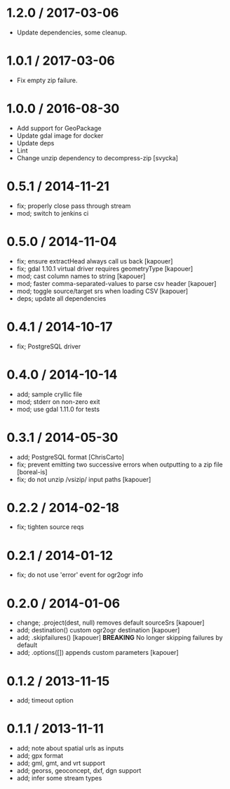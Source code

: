 # 1.2.0 / 2017-03-06

- Update dependencies, some cleanup.

# 1.0.1 / 2017-03-06

- Fix empty zip failure.

# 1.0.0 / 2016-08-30

- Add support for GeoPackage
- Update gdal image for docker
- Update deps
- Lint
- Change unzip dependency to decompress-zip [svycka]

# 0.5.1 / 2014-11-21

- fix; properly close pass through stream
- mod; switch to jenkins ci

# 0.5.0 / 2014-11-04

- fix; ensure extractHead always call us back [kapouer]
- fix; gdal 1.10.1 virtual driver requires geometryType [kapouer]
- mod; cast column names to string [kapouer]
- mod; faster comma-separated-values to parse csv header [kapouer]
- mod; toggle source/target srs when loading CSV [kapouer]
- deps; update all dependencies

# 0.4.1 / 2014-10-17

- fix; PostgreSQL driver

# 0.4.0 / 2014-10-14

- add; sample cryllic file
- mod; stderr on non-zero exit
- mod; use gdal 1.11.0 for tests

# 0.3.1 / 2014-05-30

- add; PostgreSQL format [ChrisCarto]
- fix; prevent emitting two successive errors when outputting to a zip file [boreal-is]
- fix; do not unzip /vsizip/ input paths [kapouer]

# 0.2.2 / 2014-02-18

- fix; tighten source reqs

# 0.2.1 / 2014-01-12

- fix; do not use 'error' event for ogr2ogr info

# 0.2.0 / 2014-01-06

- change; .project(dest, null) removes default sourceSrs [kapouer]
- add; destination() custom ogr2ogr destination [kapouer]
- add; .skipfailures() [kapouer] **BREAKING** No longer skipping failures by default
- add; .options([]) appends custom parameters [kapouer]

# 0.1.2 / 2013-11-15

- add; timeout option

# 0.1.1 / 2013-11-11

- add; note about spatial urls as inputs
- add; gpx format
- add; gml, gmt, and vrt support
- add; georss, geoconcept, dxf, dgn support
- add; infer some stream types
